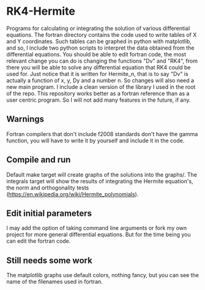 # RK4-Hermite
Programs for calculating or integrating the solution of various differential
equations.
The fortran directory contains the code used to write tables of X and Y
coordinates. Such tables can be graphed in python with matplotlib, and so, I
include two python scripts to interpret the data obtained from the differential
equations. 
You should be able to edit fortran code, the most relevant change you can do is
changing the functions "Dv" and "RK4", from there you will be able to solve any
differential equation that RK4 could be used for.
Just notice that it is written for Hermite_n, that is to say "Dv" is actually a
function of x, y, Dy and a number n. So changes will also need a new main
program. I include a clean version of the library I used in the root of the
repo.
This repository works better as a fortran reference than as a user centric
program. So I will not add many features in the future, if any.
## Warnings
Fortran compilers that don't include f2008 standards don't have the gamma
function, you will have to write it by yourself and include it in the code.
## Compile and run
Default make target will create graphs of the solutions into the graphs/.
The integrals target will show the results of integrating the Hermite
equation's, the norm and orthogonality tests
(https://en.wikipedia.org/wiki/Hermite_polynomials).
## Edit initial parameters
I may add the option of taking command line arguments or fork my own project
for more general differential equations. But for the time being you can edit the
fortran code.
## Still needs some work
The matplotlib graphs use default colors, nothing fancy, but you can see the name
of the filenames used in fortran.